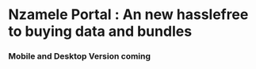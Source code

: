 # Nzamele Portal : An new hasslefree to buying data and bundles

### Mobile and Desktop Version coming
